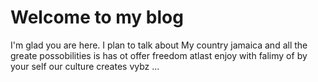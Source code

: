 # Welcome to my blog

I'm glad you are here. I plan to talk about My country jamaica and all the greate possobilities is has ot offer freedom atlast enjoy with falimy of by your self our culture creates vybz ...
